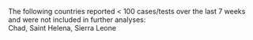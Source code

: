 The following countries reported < 100 cases/tests over the last 7 weeks and were not included in further analyses:<br>Chad, Saint Helena, Sierra Leone
<br>
